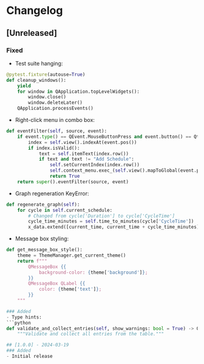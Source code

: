 # Changelog

## [Unreleased]
### Fixed
- Test suite hanging:
```python
@pytest.fixture(autouse=True)
def cleanup_windows():
    yield
    for window in QApplication.topLevelWidgets():
        window.close()
        window.deleteLater()
    QApplication.processEvents()
```

- Right-click menu in combo box:
```python
def eventFilter(self, source, event):
    if event.type() == QEvent.MouseButtonPress and event.button() == Qt.RightButton:
        index = self.view().indexAt(event.pos())
        if index.isValid():
            text = self.itemText(index.row())
            if text and text != "Add Schedule":
                self.setCurrentIndex(index.row())
                self.context_menu.exec_(self.view().mapToGlobal(event.pos()))
                return True
    return super().eventFilter(source, event)
```

- Graph regeneration KeyError:
```python
def regenerate_graph(self):
    for cycle in self.current_schedule:
        # Changed from cycle['Duration'] to cycle['CycleTime']
        cycle_time_minutes = self.time_to_minutes(cycle['CycleTime'])
        x_data.extend([current_time, current_time + cycle_time_minutes])
```

- Message box styling:
```python
def get_message_box_style():
    theme = ThemeManager.get_current_theme()
    return f"""
        QMessageBox {{
            background-color: {theme['background']};
        }}
        QMessageBox QLabel {{
            color: {theme['text']};
        }}
    """

### Added
- Type hints:
```python
def validate_and_collect_entries(self, show_warnings: bool = True) -> Optional[List[Dict]]:
    """Validate and collect all entries from the table."""

## [1.0.0] - 2024-03-19
### Added
- Initial release 